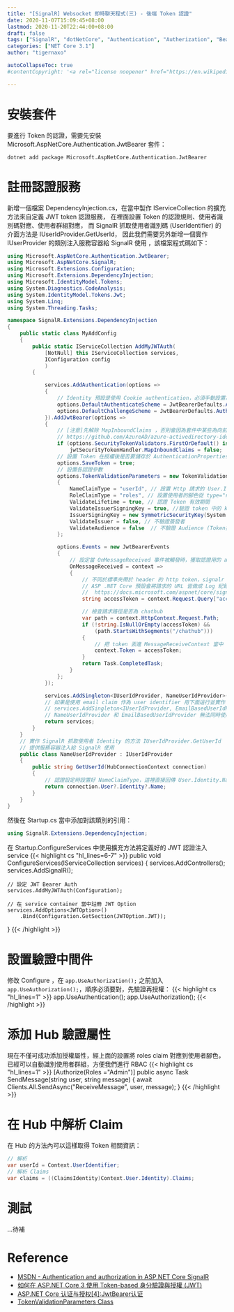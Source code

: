 ```yaml
---
title: "[SignalR] Websocket 即時聊天程式(三) - 後端 Token 認證"
date: 2020-11-07T15:09:45+08:00
lastmod: 2020-11-20T22:44:00+08:00
draft: false
tags: ["SignalR", "dotNetCore", "Authentication", "Autherization", "Bearor Token"]
categories: ["NET Core 3.1"]
author: "tigernaxo"

autoCollapseToc: true
#contentCopyright: '<a rel="license noopener" href="https://en.wikipedia.org/wiki/Wikipedia:Text_of_Creative_Commons_Attribution-ShareAlike_3.0_Unported_License" target="_blank">Creative Commons Attribution-ShareAlike License</a>'

---
```


# 安裝套件
要進行 Token 的認證，需要先安裝 Microsoft.AspNetCore.Authentication.JwtBearer 套件：
```shell
dotnet add package Microsoft.AspNetCore.Authentication.JwtBearer
```
# 註冊認證服務
新增一個檔案 DependencyInjection.cs，在當中製作 IServiceCollection 的擴充方法來自定義 JWT token 認證服務，
在裡面設置 Token 的認證規則、使用者識別碼對應、使用者群組對應，
而 SignalR 抓取使用者識別碼 (UserIdentifier) 的介面方法是 IUserIdProvider.GetUserId，
因此我們需要另外新增一個實作 IUserProvider 的類別注入服務容器給 SignalR 使用
，該檔案程式碼如下： 
```cs
using Microsoft.AspNetCore.Authentication.JwtBearer;
using Microsoft.AspNetCore.SignalR;
using Microsoft.Extensions.Configuration;
using Microsoft.Extensions.DependencyInjection;
using Microsoft.IdentityModel.Tokens;
using System.Diagnostics.CodeAnalysis;
using System.IdentityModel.Tokens.Jwt;
using System.Linq;
using System.Threading.Tasks;

namespace SignalR.Extensions.DependencyInjection
{
    public static class MyAddConfig
    {
        public static IServiceCollection AddMyJWTAuth(
            [NotNull] this IServiceCollection services,
            IConfiguration config
            )
        {

            services.AddAuthentication(options =>
            {
                // Identity 預設是使用 Cookie authentication，必須手動設置為 JWT Bearer Auth:
                options.DefaultAuthenticateScheme = JwtBearerDefaults.AuthenticationScheme;
                options.DefaultChallengeScheme = JwtBearerDefaults.AuthenticationScheme;
            }).AddJwtBearer(options =>
            {
                // [注意]先解除 MapInboundClaims ，否則會因為套件中某些為向前相容而保留的 legacy code 使得 RoleClaimType 無法生效
                // https://github.com/AzureAD/azure-activedirectory-identitymodel-extensions-for-dotnet/issues/1214
                if (options.SecurityTokenValidators.FirstOrDefault() is JwtSecurityTokenHandler jwtSecurityTokenHandler)
                    jwtSecurityTokenHandler.MapInboundClaims = false;
                // 設置 Token 在授權後是否要儲存於 AuthenticationProperties 
                options.SaveToken = true;
                // 設置各認證參數
                options.TokenValidationParameters = new TokenValidationParameters
                {
                    NameClaimType = "userId", // 設置 Http 請求的 User.Identity.Name、Hub 中 UserIdentifier 取值的  Claim 是 userId
                    RoleClaimType = "roles", // 設置使用者的腳色從 type="roles" 的 claims 對應
                    ValidateLifetime = true, // 認證 Token 有效期間
                    ValidateIssuerSigningKey = true, //驗證 token 中的 key
                    IssuerSigningKey = new SymmetricSecurityKey(System.Text.Encoding.UTF8.GetBytes(config.GetValue<string>("JWT:SignKey"))),  // SignKey
                    ValidateIssuer = false, // 不驗證簽發者
                    ValidateAudience = false  // 不驗證 Audience (Token接收方)
                };

                options.Events = new JwtBearerEvents
                {
                    // 設定當 OnMessageReceived 事件被觸發時，獲取認證用的 access_token 
                    OnMessageReceived = context =>
                    {
                        // 不同於標準夾帶於 header 的 http token，signalr 會透過網址參數發送 access token 
                        // ASP .NET Core 預設會將請求的 URL 皆做成 Log 紀錄，如果不想要網址列的 Token 被 Log 記錄下來必須參考
                        //  https://docs.microsoft.com/aspnet/core/signalr/security#access-token-logging
                        string accessToken = context.Request.Query["access_token"];

                        // 檢查請求路徑是否為 chathub
                        var path = context.HttpContext.Request.Path;
                        if (!string.IsNullOrEmpty(accessToken) &&
                            (path.StartsWithSegments("/chathub")))
                        {
                            // 把 token 丟進 MessageReceiveContext 當中
                            context.Token = accessToken;
                        }
                        return Task.CompletedTask;
                    }
                };
            });

            services.AddSingleton<IUserIdProvider, NameUserIdProvider>();
            // 如果是使用 email claim 作為 user identifier 用下面這行並實作 EmailBasedUserIdProvider
            // services.AddSingleton<IUserIdProvider, EmailBasedUserIdProvider>();
            // NameUserIdProvider 和 EmailBasedUserIdProvider 無法同時使用!!
            return services;
        }
    }
    // 實作 SignalR 抓取使用者 Identity 的方法 IUserIdProvider.GetUserId
    // 提供服務容器注入給 SignalR 使用
    public class NameUserIdProvider : IUserIdProvider
    {
        public string GetUserId(HubConnectionContext connection)
        {
            // 認證設定時設置好 NameClaimType，這裡直接回傳 User.Identity.Name 即可
            return connection.User?.Identity?.Name;
        }
    }
}
```

然後在 Startup.cs 當中添加對該類別的引用：
```cs
using SignalR.Extensions.DependencyInjection;
```
在 Startup.ConfigureServices 中使用擴充方法將定義好的 JWT 認證注入 service
{{< highlight cs "hl_lines=6-7" >}}
public void ConfigureServices(IServiceCollection services)
{
    services.AddControllers();
    services.AddSignalR();

    // 設定 JWT Bearer Auth
    services.AddMyJWTAuth(Configuration);

    // 在 service container 當中註冊 JWT Option
    services.AddOptions<JWTOption>()
        .Bind(Configuration.GetSection(JWTOption.JWT));
}
{{< /highlight >}}

# 設置驗證中間件
修改 Configure ，在 ` app.UseAuthorization(); ` 之前加入 ` app.UseAuthorization(); `，順序必須要對，先驗證再授權：
{{< highlight cs "hl_lines=1" >}}
app.UseAuthentication();
app.UseAuthorization();
{{< /highlight >}}

# 添加 Hub 驗證屬性
現在不僅可成功添加授權屬性，經上面的設置將 roles claim 對應到使用者腳色，已經可以自動識別使用者群組，方便我們進行 RBAC
{{< highlight cs "hl_lines=1" >}}
[Authorize(Roles ="Admin")]
public async Task SendMessage(string user, string message)
{
    await Clients.All.SendAsync("ReceiveMessage", user, message);
}
{{< /highlight >}}

# 在 Hub 中解析 Claim
在 Hub 的方法內可以這樣取得 Token 相關資訊：
```cs
// 解析
var userId = Context.UserIdentifier;
// 解析 Claims
var claims = ((ClaimsIdentity)Context.User.Identity).Claims;
```

# 測試
...待補

# Reference
- [MSDN - Authentication and authorization in ASP.NET Core SignalR](https://docs.microsoft.com/en-us/aspnet/core/signalr/authn-and-authz?view=aspnetcore-3.1)
- [如何在 ASP.NET Core 3 使用 Token-based 身分驗證與授權 (JWT)](https://blog.miniasp.com/post/2019/12/16/How-to-use-JWT-token-based-auth-in-aspnet-core-31)
- [ASP.NET Core 认证与授权[4]:JwtBearer认证](https://www.cnblogs.com/RainingNight/p/jwtbearer-authentication-in-asp-net-core.html)
- [TokenValidationParameters Class](https://docs.microsoft.com/en-us/dotnet/api/microsoft.identitymodel.tokens.tokenvalidationparameters?view=azure-dotnet)